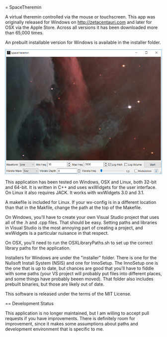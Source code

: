 = SpaceTheremin

A virtual theremin controlled via the mouse or touchscreen. This app was originally
released for Windows on http://zetacentauri.com and later for OSX via the Apple Store.
Across all versions it has been downloaded more than 65,000 times.

An prebuilt installable version for Windows is available in the installer folder.

![SpaceTheremin Screenshot](https://github.com/Xangis/SpaceTheremin/blob/master/images/spacetheremin1.png)

This application has been tested on Windows, OSX and Linux, both 32-bit and 64-bit.
It is written in C++ and uses wxWidgets for the user interface. On Linux it also
requires JACK. It works with wxWidgets 3.0 and 3.1.

A makefile is included for Linux. If your wx-config is in a different location
than that in the Makfile, change the path at the top of the Makefile.

On Windows, you'll have to create your own Visual Studio project that uses all of
the .h and .cpp files. That should be easy.  Setting paths and libraries in Visual
Studio is the most annoying part of creating a project, and wxWidgets is a particular
nuisance in that respect.

On OSX, you'll need to run the OSXLibraryPaths.sh to set up the correct library paths
for the application.

Installers for Windows are under the "installer" folder.  There is one for the Nullsoft
Install System (NSIS) and one for InnoSetup.  The InnoSetup one is the one that is up to
date, but chances are good that you'll have to fiddle with some paths (your VS project will 
probably put files into different places, and some things have probably beeen moved).
That folder also includes prebuilt binaries, but those are likely out of date.

This software is released under the terms of the MIT License.

== Development Status

This application is no longer maintained, but I am willing to accept pull requests if you
have improvements. There is definitely room for improvement, since it makes some
assumptions about paths and development environment that is specific to me.
